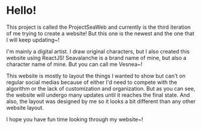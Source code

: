 # Hello!
This project is called the ProjectSeaWeb and currently is the third iteration of me trying to create a website! But this one is the newest and the one that I will keep updating~!

I'm mainly a digital artist. I draw original characters, but I also created this website using ReactJS!
Seavalanche is a brand name of mine, but also a character name of mine. But you can call me Vesnea~!

This website is mostly to layout the things I wanted to show but can't on regular social medias because of either I'd need to compete with the algorithm or the lack of customization and organization.
But as you can see, the website will undergo many updates until it reaches the final state. And also, the layout was designed by me so it looks a bit different than any other website layout.

I hope you have fun time looking through my website~!
